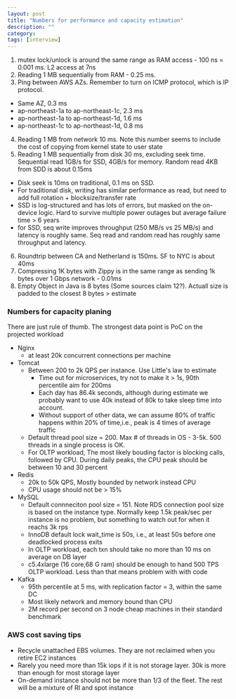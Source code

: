 ```yaml
---
layout: post
title: "Numbers for performance and capacity estimation" 
description: ""
category: 
tags: [interview]
---
```


1. mutex lock/unlock is around the same range as RAM access - 100 ns = 0.001 ms. L2 access at 7ns
2. Reading 1 MB sequentially from RAM - 0.25 ms.
3. Ping between AWS AZs. Remember to turn on ICMP protocol, which is IP protocol.
  * Same AZ, 0.3 ms
  * ap-northeast-1a to ap-northeast-1c, 2.3 ms 
  * ap-northeast-1a to ap-northeast-1d, 1.6 ms
  * ap-northeast-1c to ap-northeast-1d, 0.8 ms
4. Reading 1 MB from network 10 ms. Note this number seems to include the cost of copying from kernel state to user state
5. Reading 1 MB sequentially from disk 30 ms, excluding seek time. Sequential read 1GB/s for SSD, 4GB/s for memory. Random read 4KB from SDD is about 0.15ms
  * Disk seek is 10ms on traditional, 0.1 ms on SSD.
  * For traditional disk, writing has similar performance as read, but need to add full rotation + blocksize/transfer rate
  * SSD is log-structured and has lots of errors, but masked on the on-device logic. Hard to survive multiple power outages but average failure time > 6 years
  * for SSD, seq write improves throughput (250 MB/s vs 25 MB/s) and latency is roughly same. Seq read and random read has roughly same throughput and latency. 
6. Roundtrip between CA and Netherland is 150ms. SF to NYC is about 40ms
8. Compressing 1K bytes with Zippy is in the same range as sending 1k bytes over 1 Gbps network - 0.01ms
12. Empty Object in Java is 8 bytes (Some sources claim 12?). Actuall size is padded to the closest 8 bytes > estimate 

### Numbers for capacity planing

There are just rule of thumb. The strongest data point is PoC on the projected workload

* Nginx 
  * at least 20k concurrent connections per machine
* Tomcat 
  * Between 200 to 2k QPS per instance. Use Little's law to estimate
    * Time out for microservices, try not to make it > 1s, 90th percentile aim for 200ms
    * Each day has 86.4k seconds, although during estimate we probably want to use 40k instead of 80k to take sleep time into account.
    * Without support of other data, we can assume 80% of traffic happens within 20% of time,i.e., peak is 4 times of average traffic
  * Default thread pool size = 200. Max # of threads in OS - 3-5k. 500 threads in a single process is OK.
  * For OLTP workload, The most likely bouding factor is blocking calls, followed by CPU. During daily peaks, the CPU peak should be between 10 and 30 percent
* Redis
  * 20k to 50k QPS, Mostly bounded by network instead CPU
  * CPU usage should not be > 15%
* MySQL
  * Default connneciton pool size = 151. Note RDS connection pool size is based on the instance type. Normally keep 1.5k peak/sec per instance is no problem, but something to watch out for when it reachs 3k rps
  * InnoDB default lock wait_time is 50s, i.e., at least 50s before one deadlocked process exits
  * In OLTP workload, each txn should take no more than 10 ms on average on DB layer
  * c5.4xlarge (16 core,68 G ram) should be enough to hand 500 TPS OLTP workload. Less than that means problem with with code 
* Kafka
  * 95th percentile at 5 ms, with replication factor = 3, within the same DC
  * Most likely network and memory bound than CPU
  * 2M record per second on 3 node cheap machines in their standard benchmark

### AWS cost saving tips

* Recycle unattached EBS volumes. They are not reclaimed when you retire EC2 instances 
* Rarely you need more than 15k iops if it is not storage layer. 30k is more than enough for most storage layer
* On-demand instance should not be more than 1/3 of the fleet. The rest will be a mixture of RI and spot instance

